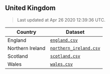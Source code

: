 ## United Kingdom

> Last updated at Apr 26 2020 12:39:36 UTC.


| Country | Dataset |
| ------ | ------- |
| England | [`england.csv`](england.csv) |
| Northern Ireland | [`northern_ireland.csv`](northern_ireland.csv) |
| Scotland | [`scotland.csv`](scotland.csv) |
| Wales | [`wales.csv`](wales.csv) |
